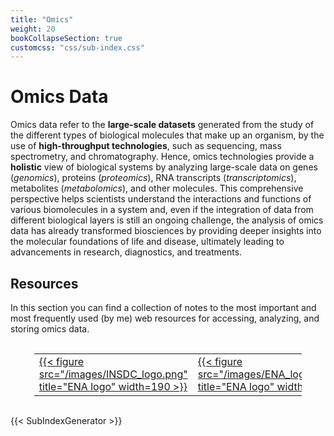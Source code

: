 ```yaml
---
title: "Omics"
weight: 20
bookCollapseSection: true
customcss: "css/sub-index.css"
---
```


# Omics Data
Omics data refer to the __large-scale datasets__ generated from the study of the
different types of biological molecules that make up an organism, by the use of
__high-throughput technologies__, such as sequencing, mass spectrometry, and
chromatography. Hence, omics technologies provide a __holistic__ view of
biological systems by analyzing large-scale data on genes (_genomics_), proteins
(_proteomics_), RNA transcripts (_transcriptomics_), metabolites
(_metabolomics_), and other molecules. This comprehensive perspective helps
scientists understand the interactions and functions of various biomolecules in
a system and, even if the integration of data from different biological layers
is still an ongoing challenge, the analysis of omics data has already
transformed biosciences by providing deeper insights into the molecular
foundations of life and disease, ultimately leading to advancements in research,
diagnostics, and treatments.

## Resources
In this section you can find a collection of notes to the most important and
most frequently used (by me) web resources for accessing, analyzing, and storing
omics data.

<br>
<div style="text-align: center;">
<table style="border-collapse: collapse; width: 85%; margin: auto; border: 0;">
    <colgroup>
        <col style="width: 300px;">
        <col style="width: 300px;">
    </colgroup>
    <tr>
        <td style="border: 0;">
            <a href="INSDC/">
                {{< figure src="/images/INSDC_logo.png" title="ENA logo" width=190 >}}
            </a>
        </td>
        <td style="border: 0;">
            <a href="ENA/">
                {{< figure src="/images/ENA_logo_crop.png" title="ENA logo" width=300 >}}
            </a>
        </td>
    </tr>
    <!-- Add more rows (<tr>) as needed -->
</table>
</div>
<br>

{{< SubIndexGenerator >}}
